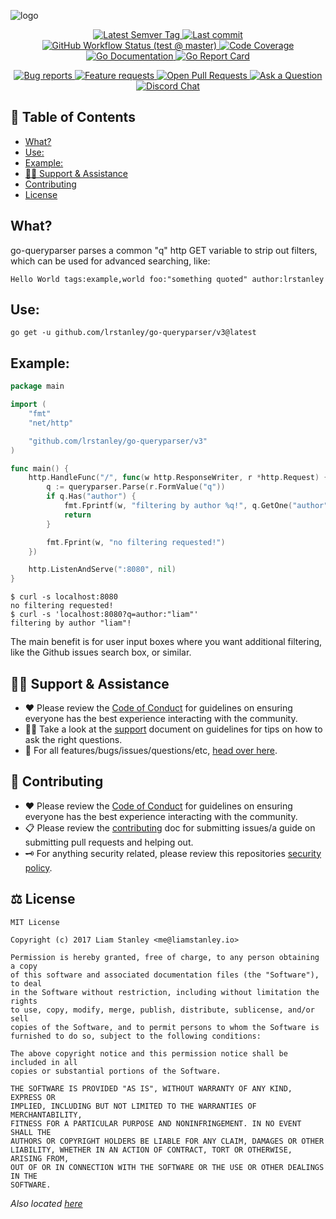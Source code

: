 <!-- template:define:options
{
  "nodescription": true
}
-->
![logo](https://liam.sh/-/gh/svg/lrstanley/go-queryparser?icon=mdi%3Afilter-cog-outline&icon.height=110&layout=left&icon.color=rgba%280%2C+184%2C+126%2C+1%29)
<!-- template:begin:header -->
<!-- do not edit anything in this "template" block, its auto-generated -->

<p align="center">
  <a href="https://github.com/lrstanley/go-queryparser/tags">
    <img title="Latest Semver Tag" src="https://img.shields.io/github/v/tag/lrstanley/go-queryparser?style=flat-square">
  </a>
  <a href="https://github.com/lrstanley/go-queryparser/commits/master">
    <img title="Last commit" src="https://img.shields.io/github/last-commit/lrstanley/go-queryparser?style=flat-square">
  </a>


  <a href="https://github.com/lrstanley/go-queryparser/actions?query=workflow%3Atest+event%3Apush">
    <img title="GitHub Workflow Status (test @ master)" src="https://img.shields.io/github/actions/workflow/status/lrstanley/go-queryparser/test.yml?branch=master&label=test&style=flat-square">
  </a>

  <a href="https://codecov.io/gh/lrstanley/go-queryparser">
    <img title="Code Coverage" src="https://img.shields.io/codecov/c/github/lrstanley/go-queryparser/master?style=flat-square">
  </a>

  <a href="https://pkg.go.dev/github.com/lrstanley/go-queryparser/v3">
    <img title="Go Documentation" src="https://pkg.go.dev/badge/github.com/lrstanley/go-queryparser/v3?style=flat-square">
  </a>
  <a href="https://goreportcard.com/report/github.com/lrstanley/go-queryparser/v3">
    <img title="Go Report Card" src="https://goreportcard.com/badge/github.com/lrstanley/go-queryparser/v3?style=flat-square">
  </a>
</p>
<p align="center">
  <a href="https://github.com/lrstanley/go-queryparser/issues?q=is:open+is:issue+label:bug">
    <img title="Bug reports" src="https://img.shields.io/github/issues/lrstanley/go-queryparser/bug?label=issues&style=flat-square">
  </a>
  <a href="https://github.com/lrstanley/go-queryparser/issues?q=is:open+is:issue+label:enhancement">
    <img title="Feature requests" src="https://img.shields.io/github/issues/lrstanley/go-queryparser/enhancement?label=feature%20requests&style=flat-square">
  </a>
  <a href="https://github.com/lrstanley/go-queryparser/pulls">
    <img title="Open Pull Requests" src="https://img.shields.io/github/issues-pr/lrstanley/go-queryparser?label=prs&style=flat-square">
  </a>
  <a href="https://github.com/lrstanley/go-queryparser/discussions/new?category=q-a">
    <img title="Ask a Question" src="https://img.shields.io/badge/support-ask_a_question!-blue?style=flat-square">
  </a>
  <a href="https://liam.sh/chat"><img src="https://img.shields.io/badge/discord-bytecord-blue.svg?style=flat-square" title="Discord Chat"></a>
</p>
<!-- template:end:header -->

<!-- template:begin:toc -->
<!-- do not edit anything in this "template" block, its auto-generated -->
## :link: Table of Contents

  - [What?](#what)
  - [Use:](#use)
  - [Example:](#example)
  - [🙋‍♂️ Support &amp; Assistance](#raising_hand_man-support--assistance)
  - [Contributing](#handshake-contributing)
  - [License](#balance_scale-license)
<!-- template:end:toc -->

## What?

go-queryparser parses a common "q" http GET variable to strip out filters,
which can be used for advanced searching, like:

```
Hello World tags:example,world foo:"something quoted" author:lrstanley
```

## Use:

<!-- template:begin:goget -->
<!-- do not edit anything in this "template" block, its auto-generated -->
```console
go get -u github.com/lrstanley/go-queryparser/v3@latest
```
<!-- template:end:goget -->

## Example:

```go
package main

import (
	"fmt"
	"net/http"

	"github.com/lrstanley/go-queryparser/v3"
)

func main() {
	http.HandleFunc("/", func(w http.ResponseWriter, r *http.Request) {
		q := queryparser.Parse(r.FormValue("q"))
		if q.Has("author") {
			fmt.Fprintf(w, "filtering by author %q!", q.GetOne("author"))
			return
		}

		fmt.Fprint(w, "no filtering requested!")
	})

	http.ListenAndServe(":8080", nil)
}
```

```console
$ curl -s localhost:8080
no filtering requested!
$ curl -s 'localhost:8080?q=author:"liam"'
filtering by author "liam"!
```

The main benefit is for user input boxes where you want additional filtering,
like the Github issues search box, or similar.

<!-- template:begin:support -->
<!-- do not edit anything in this "template" block, its auto-generated -->
## :raising_hand_man: Support & Assistance

* :heart: Please review the [Code of Conduct](.github/CODE_OF_CONDUCT.md) for
     guidelines on ensuring everyone has the best experience interacting with
     the community.
* :raising_hand_man: Take a look at the [support](.github/SUPPORT.md) document on
     guidelines for tips on how to ask the right questions.
* :lady_beetle: For all features/bugs/issues/questions/etc, [head over here](https://github.com/lrstanley/go-queryparser/issues/new/choose).
<!-- template:end:support -->

<!-- template:begin:contributing -->
<!-- do not edit anything in this "template" block, its auto-generated -->
## :handshake: Contributing

* :heart: Please review the [Code of Conduct](.github/CODE_OF_CONDUCT.md) for guidelines
     on ensuring everyone has the best experience interacting with the
    community.
* :clipboard: Please review the [contributing](.github/CONTRIBUTING.md) doc for submitting
     issues/a guide on submitting pull requests and helping out.
* :old_key: For anything security related, please review this repositories [security policy](https://github.com/lrstanley/go-queryparser/security/policy).
<!-- template:end:contributing -->

<!-- template:begin:license -->
<!-- do not edit anything in this "template" block, its auto-generated -->
## :balance_scale: License

```
MIT License

Copyright (c) 2017 Liam Stanley <me@liamstanley.io>

Permission is hereby granted, free of charge, to any person obtaining a copy
of this software and associated documentation files (the "Software"), to deal
in the Software without restriction, including without limitation the rights
to use, copy, modify, merge, publish, distribute, sublicense, and/or sell
copies of the Software, and to permit persons to whom the Software is
furnished to do so, subject to the following conditions:

The above copyright notice and this permission notice shall be included in all
copies or substantial portions of the Software.

THE SOFTWARE IS PROVIDED "AS IS", WITHOUT WARRANTY OF ANY KIND, EXPRESS OR
IMPLIED, INCLUDING BUT NOT LIMITED TO THE WARRANTIES OF MERCHANTABILITY,
FITNESS FOR A PARTICULAR PURPOSE AND NONINFRINGEMENT. IN NO EVENT SHALL THE
AUTHORS OR COPYRIGHT HOLDERS BE LIABLE FOR ANY CLAIM, DAMAGES OR OTHER
LIABILITY, WHETHER IN AN ACTION OF CONTRACT, TORT OR OTHERWISE, ARISING FROM,
OUT OF OR IN CONNECTION WITH THE SOFTWARE OR THE USE OR OTHER DEALINGS IN THE
SOFTWARE.
```

_Also located [here](LICENSE)_
<!-- template:end:license -->
